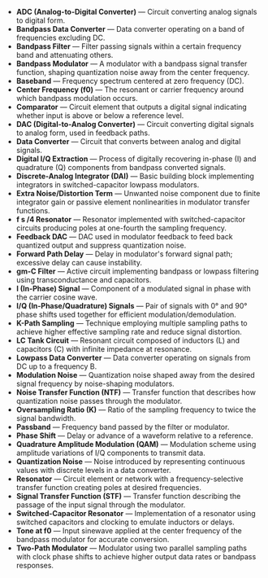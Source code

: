 - **ADC (Analog-to-Digital Converter)** — Circuit converting analog signals to digital form.
- **Bandpass Data Converter** — Data converter operating on a band of frequencies excluding DC.
- **Bandpass Filter** — Filter passing signals within a certain frequency band and attenuating others.
- **Bandpass Modulator** — A modulator with a bandpass signal transfer function, shaping quantization noise away from the center frequency.
- **Baseband** — Frequency spectrum centered at zero frequency (DC).
- **Center Frequency (f0)** — The resonant or carrier frequency around which bandpass modulation occurs.
- **Comparator** — Circuit element that outputs a digital signal indicating whether input is above or below a reference level.
- **DAC (Digital-to-Analog Converter)** — Circuit converting digital signals to analog form, used in feedback paths.
- **Data Converter** — Circuit that converts between analog and digital signals.
- **Digital I/Q Extraction** — Process of digitally recovering in-phase (I) and quadrature (Q) components from bandpass converted signals.
- **Discrete-Analog Integrator (DAI)** — Basic building block implementing integrators in switched-capacitor lowpass modulators.
- **Extra Noise/Distortion Term** — Unwanted noise component due to finite integrator gain or passive element nonlinearities in modulator transfer functions.
- **f s /4 Resonator** — Resonator implemented with switched-capacitor circuits producing poles at one-fourth the sampling frequency.
- **Feedback DAC** — DAC used in modulator feedback to feed back quantized output and suppress quantization noise.
- **Forward Path Delay** — Delay in modulator's forward signal path; excessive delay can cause instability.
- **gm-C Filter** — Active circuit implementing bandpass or lowpass filtering using transconductance and capacitors.
- **I (In-Phase) Signal** — Component of a modulated signal in phase with the carrier cosine wave.
- **I/Q (In-Phase/Quadrature) Signals** — Pair of signals with 0° and 90° phase shifts used together for efficient modulation/demodulation.
- **K-Path Sampling** — Technique employing multiple sampling paths to achieve higher effective sampling rate and reduce signal distortion.
- **LC Tank Circuit** — Resonant circuit composed of inductors (L) and capacitors (C) with infinite impedance at resonance.
- **Lowpass Data Converter** — Data converter operating on signals from DC up to a frequency B.
- **Modulation Noise** — Quantization noise shaped away from the desired signal frequency by noise-shaping modulators.
- **Noise Transfer Function (NTF)** — Transfer function that describes how quantization noise passes through the modulator.
- **Oversampling Ratio (K)** — Ratio of the sampling frequency to twice the signal bandwidth.
- **Passband** — Frequency band passed by the filter or modulator.
- **Phase Shift** — Delay or advance of a waveform relative to a reference.
- **Quadrature Amplitude Modulation (QAM)** — Modulation scheme using amplitude variations of I/Q components to transmit data.
- **Quantization Noise** — Noise introduced by representing continuous values with discrete levels in a data converter.
- **Resonator** — Circuit element or network with a frequency-selective transfer function creating poles at desired frequencies.
- **Signal Transfer Function (STF)** — Transfer function describing the passage of the input signal through the modulator.
- **Switched-Capacitor Resonator** — Implementation of a resonator using switched capacitors and clocking to emulate inductors or delays.
- **Tone at f0** — Input sinewave applied at the center frequency of the bandpass modulator for accurate conversion.
- **Two-Path Modulator** — Modulator using two parallel sampling paths with clock phase shifts to achieve higher output data rates or bandpass responses.
